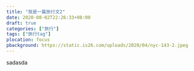 ```yaml
---
title: "我是一篇旅行文2"
date: 2020-08-02T22:26:33+08:00
draft: true
categories: ["旅行"]
tags: ["旅行tag"]
plocation: focus
pbackground: https://static.is26.com/uploads/2020/04/nyc-143-2.jpeg
---
```


sadasda